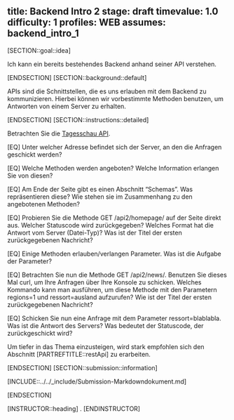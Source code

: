title: Backend Intro 2
stage: draft
timevalue: 1.0
difficulty: 1
profiles: WEB
assumes: backend_intro_1
---
[SECTION::goal::idea]

Ich kann ein bereits bestehendes Backend anhand seiner API verstehen.

[ENDSECTION]
[SECTION::background::default]

APIs sind die Schnittstellen, die es uns erlauben mit dem Backend zu kommunizieren. Hierbei können wir vorbestimmte Methoden benutzen, um Antworten von einem Server zu erhalten.

[ENDSECTION]
[SECTION::instructions::detailed]

Betrachten Sie die [Tagesschau API](https://tagesschau.api.bund.dev/).

[EQ] Unter welcher Adresse befindet sich der Server, an den die Anfragen geschickt werden?

[EQ] Welche Methoden werden angeboten? Welche Information erlangen Sie von diesen?

[EQ] Am Ende der Seite gibt es einen Abschnitt “Schemas”. Was repräsentieren diese? Wie stehen sie im Zusammenhang zu den angebotenen Methoden?

[EQ] Probieren Sie die Methode GET /api2/homepage/ auf der Seite direkt aus. Welcher Statuscode wird zurückgegeben? Welches Format hat die Antwort vom Server (Datei-Typ)? Was ist der Titel der ersten zurückgegebenen Nachricht?

[EQ] Einige Methoden erlauben/verlangen Parameter. Was ist die Aufgabe der Parameter?

[EQ] Betrachten Sie nun die Methode GET /api2/news/. Benutzen Sie dieses Mal curl, um Ihre Anfragen über Ihre Konsole zu schicken. Welches Kommando kann man ausführen, um diese Methode mit den Parametern regions=1 und ressort=ausland aufzurufen? Wie ist der Titel der ersten zurückgegebenen Nachricht? 

[EQ] Schicken Sie nun eine Anfrage mit dem Parameter ressort=blablabla. Was ist die Antwort des Servers? Was bedeutet der Statuscode, der zurückgeschickt wird?

Um tiefer in das Thema einzusteigen, wird stark empfohlen sich den Abschnitt [PARTREFTITLE::restApi] zu erarbeiten.

[ENDSECTION]
[SECTION::submission::information]

[INCLUDE::../../_include/Submission-Markdowndokument.md]

[ENDSECTION]

[INSTRUCTOR::heading]
.
[ENDINSTRUCTOR]
